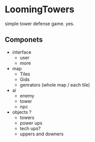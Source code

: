 # LoomingTowers
simple tower defense game. yes.

## Componets 
+ interface
    + user
    + more
+ map
    + Tiles 
    + Gids 
    + genrators (whole map / each tile) 
+ ai
    + enemy 
    + tower
    + npc
+ objects ?
    + towers 
    + power ups
    + tech ups?
    + uppers and downers 
    